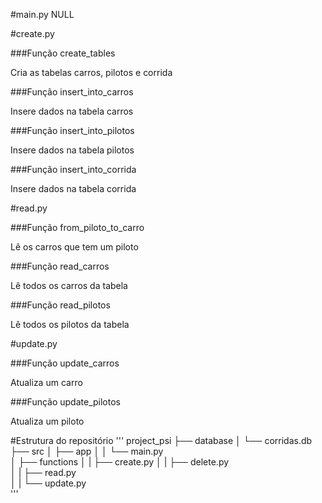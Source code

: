 #main.py NULL

#create.py 

###Função create_tables 

Cria as tabelas carros, pilotos e corrida

###Função insert_into_carros

Insere dados na tabela carros 

###Função insert_into_pilotos

Insere dados na tabela pilotos 

###Função insert_into_corrida

Insere dados na tabela corrida 


#read.py 


###Função from_piloto_to_carro 

Lê os carros que tem um piloto 

###Função read_carros 

Lê todos os carros da tabela 

###Função read_pilotos 

Lê todos os pilotos da tabela

#update.py 


###Função update_carros 

Atualiza um carro 

###Função update_pilotos 

Atualiza um piloto




#Estrutura do repositório
'''
project_psi
├── database
│   └── corridas.db   
├── src
│   ├── app
│   │   └── main.py    
│   ├── functions
│   |   ├── create.py 
│   |   ├── delete.py    
│   |   ├── read.py     
│   |   └── update.py  
'''   
